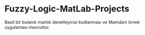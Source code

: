 # Fuzzy-Logic-MatLab-Projects

Basit bir bulanık mantık denetleyicisi kodlanması ve Mamdani örnek uygulaması mevcuttur.
